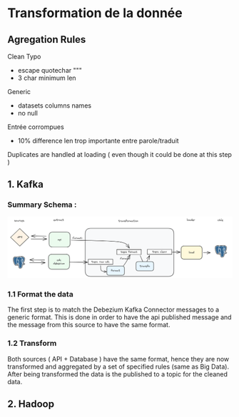 # Transformation de la donnée

## Agregation Rules 

Clean Typo 
- escape quotechar """ 
- 3 char minimum len 

Generic 
- datasets columns names
- no null

Entrée corrompues
-  10% difference len trop importante entre parole/traduit

Duplicates are handled at loading ( even though it could be done at this step )

## 1. Kafka

### Summary Schema : 
<img src="images/kafka_transfo.png">

### 1.1 Format the data
The first step is to match the Debezium Kafka Connector messages to a generic format.
This is done in order to have the api published message and the message from this source to have the same format.
### 1.2 Transform 
Both sources ( API + Database ) have the same format, hence they are now transformed and aggregated by a set of specified rules (same as Big Data).
After being transformed the data is the published to a topic for the cleaned data.

## 2. Hadoop 





